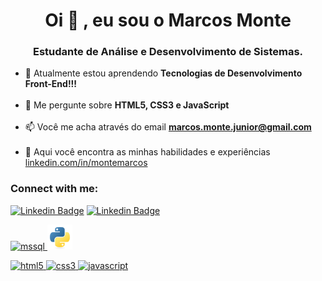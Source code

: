 <h1 align="center">Oi 👋 , eu sou o Marcos Monte</h1><h3 align="center">Estudante de Análise e Desenvolvimento de Sistemas.</h3>


- 🌱 Atualmente estou aprendendo **Tecnologias de Desenvolvimento Front-End!!!**<br><br>
- 💬 Me pergunte sobre **HTML5, CSS3 e JavaScript**<br><br>
- 📫 Você me acha através do email **marcos.monte.junior@gmail.com**<br><br>
- 📄 Aqui você encontra as minhas habilidades e experiências [linkedin.com/in/montemarcos](linkedin.com/in/montemarcos)

<h3 align="left">Connect with me:</h3><p align="left">

[![Linkedin Badge](https://img.shields.io/badge/-Marcos%20Monte-00878f?style=flat-square&logo=Linkedin&logoColor=white&link=https://www.linkedin.com/in/montemarcos/)](https://www.linkedin.com/in/montemarcos/)
[![Linkedin Badge](https://img.shields.io/badge/-Marcos%20Monte-00875f?style=flat-square&logo=Kaggle&logoColor=white&link=https://www.kaggle.com/montemarcos/)](https://www.kaggle.com/montemarcos/)

  




<a href="https://www.microsoft.com/en-us/sql-server" target="_blank" rel="noreferrer"> <img src="https://www.svgrepo.com/show/303229/microsoft-sql-server-logo.svg" alt="mssql" width="40" height="40"/> </a> <a href="https://www.python.org" target="_blank" rel="noreferrer"> <img src="https://raw.githubusercontent.com/devicons/devicon/master/icons/python/python-original.svg" alt="python" width="40" height="40"/> </a> </p>  <a href="https://html.spec.whatwg.org/multipage/" target="_blank" rel="noreferrer"> <img src="https://www.svgrepo.com/show/452228/html-5.svg" alt="html5" width="40" height="40"/> </a> <a href="https://www.w3.org/Style/CSS/Overview.en.html" target="_blank" rel="noreferrer"> <img src="https://www.svgrepo.com/show/349330/css3.svg" alt="css3" width="40" height="40"/> </a>  <a href="https://www.javascript.com/" target="_blank" rel="noreferrer"> <img src="https://www.svgrepo.com/show/349419/javascript.svg" alt="javascript" width="40" height="40"/> </a>


<!--
**Marcos-Monte/Marcos-Monte** is a ✨ _special_ ✨ repository because its `README.md` (this file) appears on your GitHub profile.

Here are some ideas to get you started:

- 🔭 I’m currently working on ...
- 🌱 I’m currently learning ...
- 👯 I’m looking to collaborate on ...
- 🤔 I’m looking for help with ...
- 💬 Ask me about ...
- 📫 How to reach me: ...
- 😄 Pronouns: ...
- ⚡ Fun fact: ...
-->
